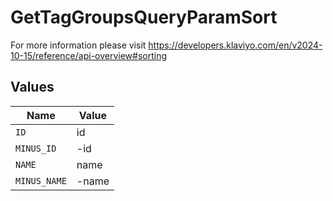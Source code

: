 # GetTagGroupsQueryParamSort

For more information please visit https://developers.klaviyo.com/en/v2024-10-15/reference/api-overview#sorting


## Values

| Name         | Value        |
| ------------ | ------------ |
| `ID`         | id           |
| `MINUS_ID`   | -id          |
| `NAME`       | name         |
| `MINUS_NAME` | -name        |
